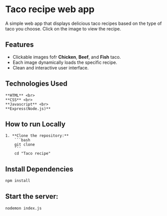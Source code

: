 # Taco recipe web app
 A simple web app that displays delicious taco recipes based on the type of taco you choose. Click on the image to view the recipe.

 ## Features

  - Clickable images fofr **Chicken**, **Beef**, and **Fish** taco.
  - Each image dynamically loads the specific recipe.
  - Clean and interactive user interface.

  ## Technologies Used
    **HTML** <br>
    **CSS** <br>
    **Javascript** <br>
    **Express(Node.js)** 

 ## How to run Locally
    1. **Clone the repository:**
        ```bash
        git clone
        ```
        cd "Taco recipe"

 ## Install Dependencies

   ```Bash
   npm install
   ```

## Start the server:
   ```Bash
   nodemon index.js
   ```